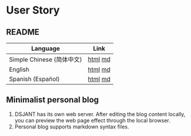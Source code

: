 # User Story

## README

| Language | Link |
|----------|------|
| Simple Chinese (简体中文) | [html](./index.html) [md](./README.md) |
| English | [html](./index.en.html) [md](./README.en.md) |
| Spanish (Español) | [html](./index.es.html) [md](./README.es.md) |

## Minimalist personal blog

1. DSJANT has its own web server. After editing the blog content locally, you can preview the web page effect through the local browser.
2. Personal blog supports markdown syntax files.